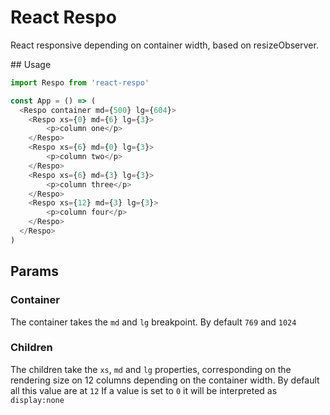 # React Respo

React responsive depending on container width, based on resizeObserver.

## Usage

```js
import Respo from 'react-respo'

const App = () => (
  <Respo container md={500} lg={604}>
	<Respo xs={0} md={6} lg={3}>
		<p>column one</p>
	</Respo>
	<Respo xs={6} md={0} lg={3}>
		<p>column two</p>
	</Respo>
	<Respo xs={6} md={3} lg={3}>
		<p>column three</p>
	</Respo>
	<Respo xs={12} md={3} lg={3}>
		<p>column four</p>
	</Respo>
  </Respo>
)
```

## Params

### Container

The container takes the `md` and `lg` breakpoint. By default `769` and `1024`

### Children

The children take the `xs`, `md` and `lg` properties, corresponding on the rendering size on 12 columns depending on the container width. By default all this value are at `12`
If a value is set to `0` it will be interpreted as `display:none`


